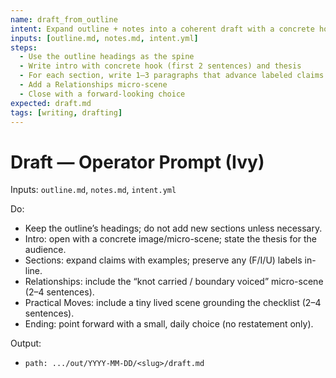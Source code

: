 ```yaml
---
name: draft_from_outline
intent: Expand outline + notes into a coherent draft with a concrete hook and visible structure
inputs: [outline.md, notes.md, intent.yml]
steps:
  - Use the outline headings as the spine
  - Write intro with concrete hook (first 2 sentences) and thesis
  - For each section, write 1–3 paragraphs that advance labeled claims and integrate examples from notes
  - Add a Relationships micro-scene
  - Close with a forward-looking choice
expected: draft.md
tags: [writing, drafting]
---
```


# Draft — Operator Prompt (Ivy)

Inputs: `outline.md`, `notes.md`, `intent.yml`

Do:
- Keep the outline’s headings; do not add new sections unless necessary.
- Intro: open with a concrete image/micro-scene; state the thesis for the audience.
- Sections: expand claims with examples; preserve any (F/I/U) labels in-line.
- Relationships: include the “knot carried / boundary voiced” micro-scene (2–4 sentences).
- Practical Moves: include a tiny lived scene grounding the checklist (2–4 sentences).
- Ending: point forward with a small, daily choice (no restatement only).

Output:
- `path: .../out/YYYY-MM-DD/<slug>/draft.md`

